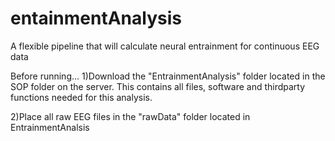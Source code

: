 # entainmentAnalysis
A flexible pipeline that will calculate neural entrainment for continuous EEG data

Before running...
1)Download the "EntrainmentAnalysis" folder located in the SOP folder on the server. This contains all files, software and thirdparty functions needed for this analysis.

2)Place all raw EEG files in the "rawData" folder located in EntrainmentAnalsis

